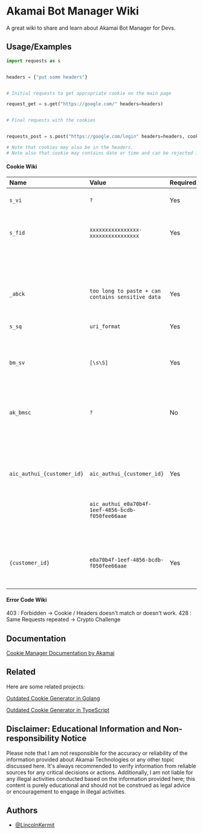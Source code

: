
# Akamai Bot Manager Wiki

A great wiki to share and learn about Akamai Bot Manager for Devs.


## Usage/Examples

```python
import requests as s


headers = {"put some headers"}


# Initial requests to get appropriate cookie on the main page

request_get = s.get("https://google.com/" headers=headers)


# Final requests with the cookies


requests_post = s.post("https://google.com/login" headers=headers, cookie=request_get.cookie)

# Note that cookies may also be in the headers.
# Note also that cookie may contains date or time and can be rejected if the time doesn't match.


```





#### Cookie Wiki
| Name           | Value                                             | Required | Description                                                                                       |
| :------------- | :------------------------------------------------ | :------- | :------------------------------------------------------------------------------------------------ |
| `s_vi`         | `?`                                               | Yes      | Akamai cookie, used to identify unique visitors, with an ID and timestamp                         |
| `s_fid`        | `xxxxxxxxxxxxxxxx-xxxxxxxxxxxxxxxx`               | Yes      | This cookie name is associated with the analytics service provided by Adobe's Site Catalyst       |
|                |                                                   |          | product suite, containing a randomly generated, unique id.                                          |
| `_abck`        | `too long to paste + can contains sensitive data` | Yes      | This cookie is used to know information about the computer and prove it is a real browser.        |
| `s_sq`         | `uri_format`                                      | Yes      | This cookie is necessary to track the URL of the page the user was on during requests.            |
| `bm_sv`        | `[\s\S]`                                          | Yes      | Cookie used by Akamai Bot Manager to differentiate between human-generated and bot-generated      |
|                |                                                   |          | web requests.                                                                                     |
| `ak_bmsc`      | `?`                                               | No       | Cookie used to optimize performance and improve user experience on Akamai websites. Not required  |
|                |                                                   |          | for login but recommended not to delete.                                                           |
| `aic_authui_{customer_id}` | `aic_authui_{customer_id}`        | Yes      | Unique identifier for the authentication session, where `{customer_id}` is replaced with the     |
|                | `aic_authui_e0a70b4f-1eef-4856-bcdb-f050fee66aae`  |          | specific customer ID. Either this or the corresponding `{customer_id}` cookie is required for    |
|                |                                                   |          | login; deleting both will result in login failure.                                                 |
| `{customer_id}` | `e0a70b4f-1eef-4856-bcdb-f050fee66aae`          | Yes      | Unique identifier for the authentication session, typically used with `aic_authui_{customer_id}`  |
|                |                                                   |          | to validate login sessions.                                                                       |


#### Error Code Wiki

403 : Forbidden -> Cookie / Headers doesn't match or doesn't work.
428 : Same Requests repeated -> Crypto Challenge 



## Documentation

[Cookie Manager Documentation by Akamai](https://techdocs.akamai.com/identity-cloud/docs/hosted-login-cookies-and-local-storage-1)




## Related

Here are some related projects:

[Outdated Cookie Generator in Golang](https://github.com/i7solar/Akamai)

[Outdated Cookie Generator in TypeScript](https://github.com/zedd3v/abck)



## Disclaimer: Educational Information and Non-responsibility Notice

Please note that I am not responsible for the accuracy or reliability of the information provided about Akamai Technologies or any other topic discussed here. It's always recommended to verify information from reliable sources for any critical decisions or actions. Additionally, I am not liable for any illegal activities conducted based on the information provided here; this content is purely educational and should not be construed as legal advice or encouragement to engage in illegal activities.
## Authors

- [@LincolnKermit](https://www.github.com/LincolnKermit)

